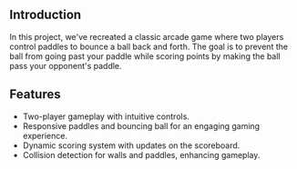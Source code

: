 ## Introduction

In this project, we've recreated a classic arcade game where two players control paddles to bounce a ball back and forth. The goal is to prevent the ball from going past your paddle while scoring points by making the ball pass your opponent's paddle.

## Features

- Two-player gameplay with intuitive controls.
- Responsive paddles and bouncing ball for an engaging gaming experience.
- Dynamic scoring system with updates on the scoreboard.
- Collision detection for walls and paddles, enhancing gameplay.
